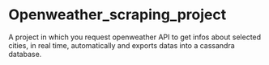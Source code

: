 # Openweather_scraping_project
A project in which you request openweather API to get infos about selected cities, in real time, automatically and exports datas into a cassandra database.
